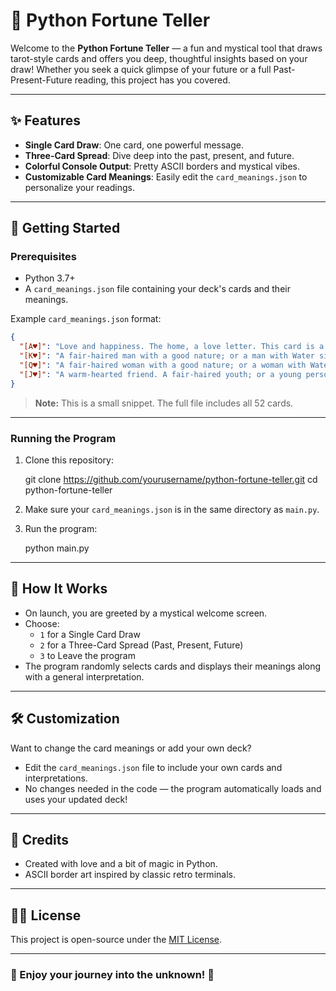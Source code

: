 # 🔮 Python Fortune Teller

Welcome to the **Python Fortune Teller** — a fun and mystical tool that draws tarot-style cards and offers you deep, thoughtful insights based on your draw! Whether you seek a quick glimpse of your future or a full Past-Present-Future reading, this project has you covered.

---

## ✨ Features

- **Single Card Draw**: One card, one powerful message.
- **Three-Card Spread**: Dive deep into the past, present, and future.
- **Colorful Console Output**: Pretty ASCII borders and mystical vibes.
- **Customizable Card Meanings**: Easily edit the `card_meanings.json` to personalize your readings.

---

## 🚀 Getting Started

### Prerequisites

- Python 3.7+
- A `card_meanings.json` file containing your deck's cards and their meanings.

Example `card_meanings.json` format:
```json
{
  "[A♥]": "Love and happiness. The home, a love letter. This card is a particularly favorable card that indicates troubles and problems lifting.",
  "[K♥]": "A fair-haired man with a good nature; or a man with Water signs predominating in his chart. Fair, helpful advice. Affectionate, caring man. This man helps you out without much talk. His actions reveal his kindness and concern.",
  "[Q♥]": "A fair-haired woman with a good nature; or a woman with Water signs predominating in her chart. Kind advice. Affectionate, caring woman. Sometimes, this card can indicate the mother or a mother figure.",
  "[J♥]": "A warm-hearted friend. A fair-haired youth; or a young person with Water signs predominating in his or her chart. Often this points to a younger admirer."
}
```

> **Note:** This is a small snippet. The full file includes all 52 cards.

---

### Running the Program

1. Clone this repository:
   
   git clone https://github.com/yourusername/python-fortune-teller.git
   cd python-fortune-teller
   

2. Make sure your `card_meanings.json` is in the same directory as `main.py`.

3. Run the program:
   
   python main.py
   
---

## 📜 How It Works

- On launch, you are greeted by a mystical welcome screen.
- Choose:
  - `1` for a Single Card Draw
  - `2` for a Three-Card Spread (Past, Present, Future)
  - `3` to Leave the program
- The program randomly selects cards and displays their meanings along with a general interpretation.

---

## 🛠️ Customization

Want to change the card meanings or add your own deck?

- Edit the `card_meanings.json` file to include your own cards and interpretations.
- No changes needed in the code — the program automatically loads and uses your updated deck!

---

## 💖 Credits

- Created with love and a bit of magic in Python.
- ASCII border art inspired by classic retro terminals.

---

## 🧙‍♂️ License

This project is open-source under the [MIT License](LICENSE).

---

### 🌟 Enjoy your journey into the unknown! 🌟

